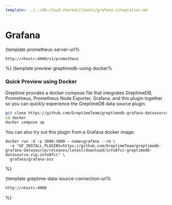 ```yaml
---
template: ../../db-cloud-shared/clients/grafana-integration.md
---
```

# Grafana

<docs-template>

{template prometheus-server-url%

```txt
http://<host>:4000/v1/prometheus
```

%}
{template preview-greptimedb-using-docker%

### Quick Preview using Docker

Greptime provides a docker compose file that integrates GreptimeDB, Prometheus, Prometheus Node Exporter, Grafana, and this plugin together so you can quickly experience the GreptimeDB data source plugin.

```bash
git clone https://github.com/GreptimeTeam/greptimedb-grafana-datasource.git
cd docker
docker compose up
```

You can also try out this plugin from a Grafana docker image:

```
docker run -d -p 3000:3000 --name=grafana --rm \
  -e "GF_INSTALL_PLUGINS=https://github.com/GreptimeTeam/greptimedb-grafana-datasource/releases/latest/download/info8fcc-greptimedb-datasource.zip;info8fcc" \
  grafana/grafana-oss
```


%}


{template greptime-data-source-connection-url%

```txt
http://<host>:4000
```

%}

</docs-template>
